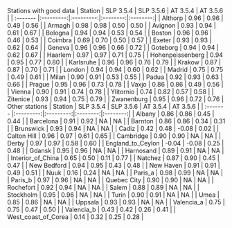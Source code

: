 Stations with good data
| Station  | SLP 3.5.4 | SLP 3.5.6 | AT 3.5.4 | AT 3.5.6 |
| :------- |:---------:|:---------:|:--------:|:--------:|
| Althorp              | 0.96 | 0.96 | 0.49 | 0.56 |
| Armagh               | 0.98 | 0.98 | 0.50 | 0.50 |
| Avignon              | 0.93 | 0.94 | 0.61 | 0.67 |
| Bologna              | 0.94 | 0.94 | 0.53 | 0.54 |
| Boston               | 0.96 | 0.96 | 0.46 | 0.53 |
| Coimbra              | 0.69 | 0.70 | 0.50 | 0.57 |
| Exeter               | 0.93 | 0.93 | 0.62 | 0.64 |
| Geneva               | 0.96 | 0.96 | 0.66 | 0.72 |
| Goteborg             | 0.94 | 0.94 | 0.62 | 0.67 |
| Haarlem              | 0.97 | 0.97 | 0.71 | 0.75 |
| Hohenpeissenberg     | 0.94 | 0.95 | 0.77 | 0.80 |
| Karlsruhe            | 0.96 | 0.96 | 0.76 | 0.79 |
| Krakow               | 0.87 | 0.87 | 0.70 | 0.71 |
| London               | 0.94 | 0.94 | 0.60 | 0.62 |
| Madrid               | 0.75 | 0.75 | 0.49 | 0.61 |
| Milan                | 0.90 | 0.91 | 0.53 | 0.55 |
| Padua                | 0.92 | 0.93 | 0.63 | 0.66 |
| Prague               | 0.95 | 0.96 | 0.73 | 0.78 |
| Vaxjo                | 0.86 | 0.86 | 0.49 | 0.56 |
| Vienna               | 0.90 | 0.91 | 0.74 | 0.78 |
| Ylitornio            | 0.74 | 0.82 | 0.57 | 0.58 |
| Zitenice             | 0.93 | 0.94 | 0.75 | 0.79 |
| Zwanenburg           | 0.95 | 0.96 | 0.72 | 0.76 |
Other stations
| Station  | SLP 3.5.4 | SLP 3.5.6 | AT 3.5.4 | AT 3.5.6 |
| :------- |:---------:|:---------:|:--------:|:--------:|
| Albany               | 0.86 | 0.86 | 0.45 | 0.44 |
| Barcelona            | 0.91 | 0.92 |   NA |   NA |
| Barnton              | 0.86 | 0.86 | 0.34 | 0.31 |
| Brunswick            | 0.93 | 0.94 |   NA |   NA |
| Cadiz                | 0.42 | 0.48 | -0.08 | 0.02 |
| Calton Hill          | 0.96 | 0.97 | 0.61 | 0.65 |
| Cambridge            | 0.90 | 0.90 |   NA |   NA |
| Derby                | 0.97 | 0.97 | 0.58 | 0.60 |
| England_to_Ceylon    | -0.04 | -0.08 | 0.25 | 0.48 |
| Gdansk               | 0.95 | 0.96 |   NA |   NA |
| Harnosand            | 0.89 | 0.91 |   NA |   NA |
| Interior_of_China    | 0.65 | 0.50 | 0.11 | 0.77 |
| Natchez              | 0.87 | 0.90 | 0.45 | 0.47 |
| New Bedford          | 0.94 | 0.95 | 0.43 | 0.48 |
| New Haven            | 0.91 | 0.91 | 0.49 | 0.51 |
| Nuuk                 | 0.16 | 0.24 |   NA |   NA |
| Paris_a              | 0.98 | 0.99 |   NA |   NA |
| Paris_b              | 0.97 | 0.96 |   NA |   NA |
| Quebec City          | 0.90 | 0.90 |   NA |   NA |
| Rochefort            | 0.92 | 0.94 |   NA |   NA |
| Salem                | 0.88 | 0.89 |   NA |   NA |
| Stockholm            | 0.95 | 0.96 |   NA |   NA |
| Turin                | 0.90 | 0.91 |   NA |   NA |
| Umea                 | 0.85 | 0.86 |   NA |   NA |
| Uppsala              | 0.93 | 0.93 |   NA |   NA |
| Valencia_a           | 0.75 | 0.75 | 0.47 | 0.50 |
| Valencia_b           | 0.43 | 0.42 | 0.26 | 0.41 |
| West_coast_of_Corea  | 0.14 | 0.32 | 0.25 | 0.28 |
